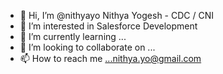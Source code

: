 - 👋 Hi, I’m @nithyayo Nithya Yogesh - CDC / CNI
- 👀 I’m interested in Salesforce Development 
- 🌱 I’m currently learning ... 
- 💞️ I’m looking to collaborate on ... 
- 📫 How to reach me ...nithya.yo@gmail.com

<!---
nithyayo/nithyayo is a ✨ special ✨ repository because its `README.md` (this file) appears on your GitHub profile.
You can click the Preview link to take a look at your changes.
--->
